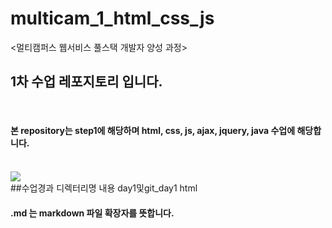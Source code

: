 # multicam_1_html_css_js
&lt;멀티캠퍼스 웹서비스 풀스택 개발자 양성 과정>
<br>
## 1차 수업 레포지토리 입니다.
<br>

#### 본 repository는 step1에 해당하며 html, css, js, ajax, jquery, java 수업에 해당합니다.

<br>
<img src="https://event.multicampus.com/backend/images/promotion/PR010149/pc/visual-06.png">

<br>
##수업경과
<tabel>
  <tr>
    <th>디렉터리명</th>
    <th>내용</th>
   </tr>
   <tr>
    <td>day1및git_day1</td>
    <td>html</td>
    </tr>
   </table>

#### .md 는 markdown 파일 확장자를 뜻합니다. 
